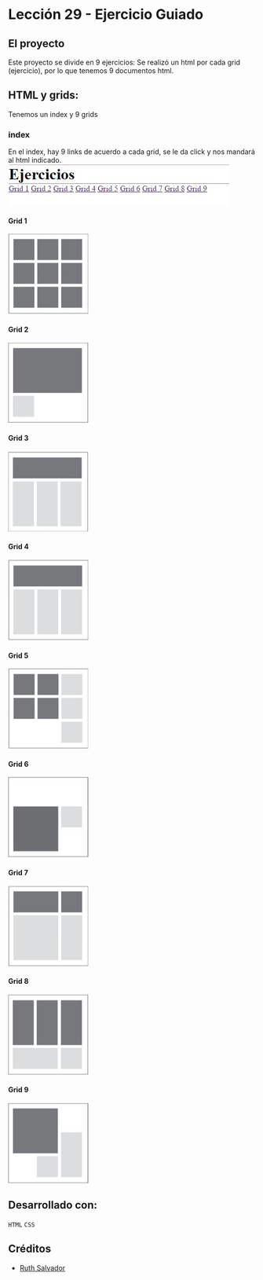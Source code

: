 # Lección 29 - Ejercicio Guiado

## El proyecto
Este proyecto se divide en 9 ejercicios:
Se realizó un html por cada grid (ejercicio), por lo que tenemos 9 documentos html.

## HTML y grids:
Tenemos un index y 9 grids

### index
En el index, hay 9 links de acuerdo a cada grid, se le da click y nos mandará al html indicado.
![index](assets/img-readme/index.jpg)
#### Grid 1
![grid1](assets/img-readme/grid1.jpg)
#### Grid 2
![grid2](assets/img-readme/grid2.jpg)
#### Grid 3
![grid3](assets/img-readme/grid3.jpg)
#### Grid 4
![grid4](assets/img-readme/grid4.jpg)
#### Grid 5
![grid5](assets/img-readme/grid5.jpg)
#### Grid 6
![grid6](assets/img-readme/grid6.jpg)
#### Grid 7
![grid7](assets/img-readme/grid7.jpg)
#### Grid 8
![grid8](assets/img-readme/grid8.jpg)
#### Grid 9
![grid9](assets/img-readme/grid9.jpg)

## Desarrollado con:
`HTML` `CSS`

##  Créditos
* [Ruth Salvador](https://github.com/RuthSalvador)
